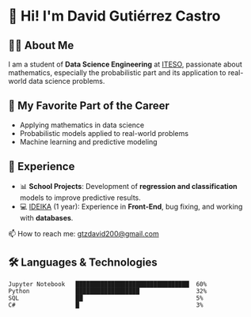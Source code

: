 # 👋 Hi! I'm David Gutiérrez Castro  

## 👨‍🎓 About Me
I am a student of **Data Science Engineering** at [ITESO](https://www.iteso.mx/), passionate about mathematics, especially the probabilistic part and its application to real-world data science problems.  

## 🌱 My Favorite Part of the Career
- Applying mathematics in data science  
- Probabilistic models applied to real-world problems  
- Machine learning and predictive modeling  

## 💼 Experience
- 📊 **School Projects**: Development of **regression and classification** models to improve predictive results.  
- 💻 [IDEIKA](https://ideika.com.mx/) (1 year): Experience in **Front-End**, bug fixing, and working with **databases**.

📫 How to reach me: gtzdavid200@gmail.com 

## 🛠️ Languages & Technologies
```text
Jupyter Notebook   ████████████████████████████████  60%  
Python             ██████████████████                32%  
SQL                ██                                5%  
C#                 █                                 3%  



